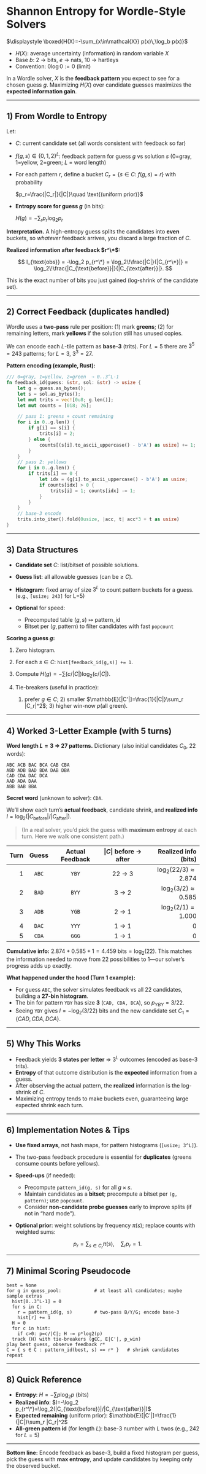 # Shannon Entropy for Wordle-Style Solvers

$\displaystyle \boxed{H(X)=-\sum_{x\in\mathcal{X}} p(x)\,\log_b p(x)}$

* $H(X)$: average uncertainty (information) in random variable $X$
* Base $b$: 2 → bits, $e$ → nats, 10 → hartleys
* Convention: $0\log 0 := 0$ (limit)

In a Wordle solver, $X$ is the **feedback pattern** you expect to see for a chosen guess $g$. Maximizing $H(X)$ over candidate guesses maximizes the **expected information gain**.

---

## 1) From Wordle to Entropy

Let:

* $C$: current candidate set (all words consistent with feedback so far)
* $f(g,s)\in\{0,1,2\}^L$: feedback pattern for guess $g$ vs solution $s$
  (0=gray, 1=yellow, 2=green; $L$ = word length)
* For each pattern $r$, define a bucket $C_r=\{s\in C:\ f(g,s)=r\}$ with probability

  $p_r=\frac{|C_r|}{|C|}\quad \text{(uniform prior)}$
* **Entropy score for guess $g$** (in bits):

  $H(g)=-\sum_r p_r \log_2 p_r$

**Interpretation.** A high-entropy guess splits the candidates into **even** buckets, so *whatever* feedback arrives, you discard a large fraction of $C$.

**Realized information after feedback $r^\*$:**

$$
I_{\text{obs}} = -\log_2 p_{r^\*} = \log_2\!\frac{|C|}{|C_{r^\*}|} = \log_2\!\frac{|C_{\text{before}}|}{|C_{\text{after}}|}.
$$

This is the exact number of bits you just gained (log-shrink of the candidate set).

---

## 2) Correct Feedback (duplicates handled)

Wordle uses a **two-pass** rule per position:
(1) mark **greens**; (2) for remaining letters, mark **yellows** if the solution still has unused copies.

We can encode each $L$-tile pattern as **base-3** (trits). For $L=5$ there are $3^5=243$ patterns; for $L=3$, $3^3=27$.

**Pattern encoding (example, Rust):**

```rust
/// 0=gray, 1=yellow, 2=green  → 0..3^L-1
fn feedback_id(guess: &str, sol: &str) -> usize {
    let g = guess.as_bytes();
    let s = sol.as_bytes();
    let mut trits = vec![0u8; g.len()];
    let mut counts = [0i8; 26];

    // pass 1: greens + count remaining
    for i in 0..g.len() {
        if g[i] == s[i] {
            trits[i] = 2;
        } else {
            counts[(s[i].to_ascii_uppercase() - b'A') as usize] += 1;
        }
    }
    // pass 2: yellows
    for i in 0..g.len() {
        if trits[i] == 0 {
            let idx = (g[i].to_ascii_uppercase() - b'A') as usize;
            if counts[idx] > 0 {
                trits[i] = 1; counts[idx] -= 1;
            }
        }
    }
    // base-3 encode
    trits.into_iter().fold(0usize, |acc, t| acc*3 + t as usize)
}
```

---

## 3) Data Structures

* **Candidate set** $C$: list/bitset of possible solutions.
* **Guess list**: all allowable guesses (can be ≥ $C$).
* **Histogram**: fixed array of size $3^L$ to count pattern buckets for a guess.
  (e.g., `[usize; 243]` for L=5)
* **Optional** for speed:

  * Precomputed table $(g,s)\mapsto \text{pattern\_id}$
  * Bitset per $(g,\text{pattern})$ to filter candidates with fast `popcount`

**Scoring a guess $g$:**

1. Zero histogram.
2. For each $s\in C$: `hist[feedback_id(g,s)] += 1`.
3. Compute $H(g) = -\sum (c/|C|)\log_2(c/|C|)$.
4. Tie-breakers (useful in practice):

   1. prefer $g\in C$; 2) smaller $\mathbb{E}[|C'|]=\frac{1}{|C|}\sum_r |C_r|^2$; 3) higher win-now $p(\text{all green})$.

---

## 4) Worked **3-Letter** Example (with 5 turns)

**Word length $L=3$ ⇒ 27 patterns.**
Dictionary (also initial candidates $C_0$, 22 words):

```
ABC ACB BAC BCA CAB CBA
ABD ADB BAD BDA DAB DBA
CAD CDA DAC DCA
AAD ADA DAA
ABB BAB BBA
```

**Secret word** (unknown to solver): `CDA`.

We’ll show each turn’s **actual feedback**, candidate shrink, and **realized info** $I=\log_2(|C_{\text{before}}|/|C_{\text{after}}|)$.

> (In a real solver, you’d pick the guess with **maximum entropy** at each turn. Here we walk one consistent path.)

| Turn | Guess | Actual Feedback | $\|C\|$ before → after | Realized info (bits) |
|---:|:-----:|:----------------:|:----------------------:|---------------------:|
| 1 | `ABC` | `YBY` | 22 → 3 | $\log_2(22/3) ≈ 2.874$ |
| 2 | `BAD` | `BYY` | 3 → 2 | $\log_2(3/2) ≈ 0.585$ |
| 3 | `ADB` | `YGB` | 2 → 1 | $\log_2(2/1) = 1.000$ |
| 4 | `DAC` | `YYY` | 1 → 1 | $0$ |
| 5 | `CDA` | `GGG` | 1 → 1 | $0$ |

**Cumulative info:** $2.874 + 0.585 + 1 = 4.459\ \text{bits} = \log_2(22)$.
This matches the information needed to move from 22 possibilities to 1—our solver’s progress adds up exactly.

**What happened under the hood (Turn 1 example):**

* For guess `ABC`, the solver simulates feedback vs all 22 candidates, building a **27-bin histogram**.
* The bin for pattern `YBY` has size **3** (`CAD, CDA, DCA`), so $p_{YBY}=3/22$.
* Seeing `YBY` gives $I=-\log_2(3/22)$ bits and the new candidate set $C_1=\{CAD,CDA,DCA\}$.

---

## 5) Why This Works

* Feedback yields **3 states per letter** ⇒ $3^L$ outcomes (encoded as base-3 trits).
* **Entropy** of that outcome distribution is the **expected** information from a guess.
* After observing the actual pattern, the **realized** information is the log-shrink of $C$.
* Maximizing entropy tends to make buckets even, guaranteeing large expected shrink each turn.

---

## 6) Implementation Notes & Tips

* **Use fixed arrays**, not hash maps, for pattern histograms (`[usize; 3^L]`).
* The two-pass feedback procedure is essential for **duplicates** (greens consume counts before yellows).
* **Speed-ups** (if needed):

  * Precompute `pattern_id(g, s)` for all $g \times s$.
  * Maintain candidates as a **bitset**; precompute a bitset per `(g, pattern)`; use `popcount`.
  * Consider **non-candidate probe guesses** early to improve splits (if not in “hard mode”).
* **Optional prior**: weight solutions by frequency $\pi(s)$; replace counts with weighted sums:

  $$
  p_r=\sum_{s\in C_r} \pi(s),\quad \sum_{r} p_r = 1.
  $$

---

## 7) Minimal Scoring Pseudocode

```text
best = None
for g in guess_pool:            # at least all candidates; maybe sample extras
  hist[0..3^L-1] = 0
  for s in C:
    r = pattern_id(g, s)        # two-pass B/Y/G; encode base-3
    hist[r] += 1
  H = 0
  for c in hist:
    if c>0: p=c/|C|; H -= p*log2(p)
  track (H) with tie-breakers (g∈C, E|C'|, p_win)
play best guess, observe feedback r*
C = { s ∈ C : pattern_id(best, s) == r* }   # shrink candidates
repeat
```

---

## 8) Quick Reference

* **Entropy**: $H=-\sum p\log_2 p$ (bits)
* **Realized info**: $I=-\log_2 p_{r^\*}=\log_2(|C_{\text{before}}|/|C_{\text{after}}|)$
* **Expected remaining** (uniform prior): $\mathbb{E}[|C'|]=\frac{1}{|C|}\sum_r |C_r|^2$
* **All-green pattern id** (for length $L$): base-3 number with $L$ twos (e.g., 242 for $L=5$)

---

**Bottom line:** Encode feedback as base-3, build a fixed histogram per guess, pick the guess with **max entropy**, and update candidates by keeping only the observed bucket. 

